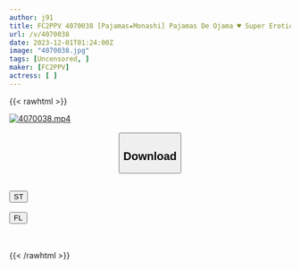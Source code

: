 ```yaml
---
author: j91
title: FC2PPV 4070038 [Pajamas★Monashi] Pajamas De Ojama ♥ Super Erotic Slut Type Yukari ♥ This Time We Will Take A Close Look At Her Body 1 On 1 ♥ Excellent Style! Enjoy Plenty Of Beautiful Pussy And Beautiful Breasts ♥ Lots Of Creampie At The End ♥
url: /v/4070038
date: 2023-12-01T01:24:00Z
image: "4070038.jpg"
tags: [Uncensored, ]
maker: [FC2PPV]
actress: [ ]
---
```



{{< rawhtml >}}

<div class="video" data-videoid="JqGQJOapV3cj1qQ">
    <a href="javascript:;">
        <img src="/v/4070038/4070038.jpg" width="WIDTH" height="HEIGHT" alt="4070038.mp4" loading="lazy">
    </a>
</div>

<script type="text/javascript" src="https://j91.asia/asset/on-demand-st.js"></script>

<br>
  <link rel="stylesheet" href="https://j91.asia/asset/bs5.css">
  
  <center>
  <button class="btn btn-primary" type="button" data-bs-toggle="collapse" data-bs-target=".multi-collapse" aria-expanded="false" aria-controls="multiCollapseExample1 multiCollapseExample2"><h2>Download</h2></button></center>
</p>
<div class="row">
  <div class="col">
    <div class="collapse multi-collapse" id="multiCollapseExample1">
      <div class="card card-body">
	      	      <br>
<div class="buttons">  
<a href="https://streamtape.to/v/JqGQJOapV3cj1qQ" target="_blank"><button class="btn-hover color-3"><i class="fa fa-download"></i> ST</button></a></div>
    </div>
  </div>
</div>
  <div class="col">
    <div class="collapse multi-collapse" id="multiCollapseExample2">
      <div class="card card-body">
	      <br>
<div class="buttons">
    <a href="https://filelions.site/f/q0cz5lp50x96" target="_blank"><button class="btn-hover color-9"><i class="fa fa-download"></i> FL</button></a></div>
<br><br>
      </div>
    </div>
  </div>
</div>

{{< /rawhtml >}}